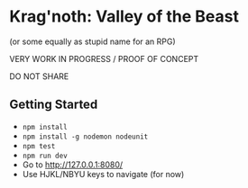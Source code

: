 # Krag'noth: Valley of the Beast
(or some equally as stupid name for an RPG)

VERY WORK IN PROGRESS / PROOF OF CONCEPT

DO NOT SHARE

## Getting Started
- `npm install`
- `npm install -g nodemon nodeunit`
- `npm test`
- `npm run dev`
- Go to http://127.0.0.1:8080/
- Use HJKL/NBYU keys to navigate (for now)
